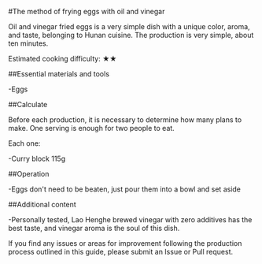 #The method of frying eggs with oil and vinegar

Oil and vinegar fried eggs is a very simple dish with a unique color, aroma, and taste, belonging to Hunan cuisine. The production is very simple, about ten minutes.

Estimated cooking difficulty: ★★

##Essential materials and tools

-Eggs

##Calculate

Before each production, it is necessary to determine how many plans to make. One serving is enough for two people to eat.

Each one:

-Curry block 115g

##Operation

-Eggs don't need to be beaten, just pour them into a bowl and set aside

##Additional content

-Personally tested, Lao Henghe brewed vinegar with zero additives has the best taste, and vinegar aroma is the soul of this dish.

If you find any issues or areas for improvement following the production process outlined in this guide, please submit an Issue or Pull request.